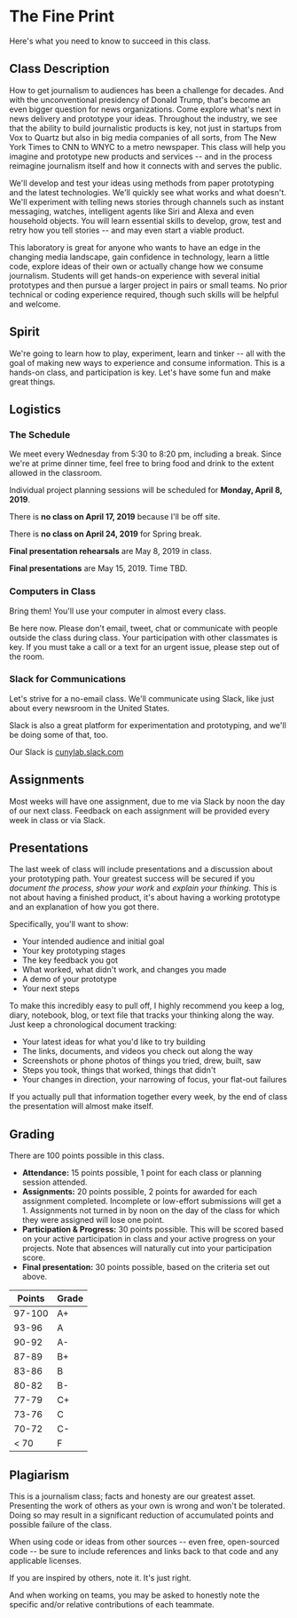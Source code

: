 # The Fine Print

Here's what you need to know to succeed in this class.

## Class Description

How to get journalism to audiences has been a challenge for decades. And with the unconventional presidency of Donald Trump, that's become an even bigger question for news organizations. Come explore what's next in news delivery and prototype your ideas. Throughout the industry, we see that the ability to build journalistic products is key, not just in startups from Vox to Quartz but also in big media companies of all sorts, from The New York Times to CNN to WNYC to a metro newspaper. This class will help you imagine and prototype new products and services -- and in the process reimagine journalism itself and how it connects with and serves the public. 

We'll develop and test your ideas using methods from paper prototyping and the latest technologies. We'll quickly see what works and what doesn't. We'll experiment with telling news stories through channels such as instant messaging, watches, intelligent agents like Siri and Alexa and even household objects. You will learn essential skills to develop, grow, test and retry how you tell stories -- and may even start a viable product. 

This laboratory is great for anyone who wants to have an edge in the changing media landscape, gain confidence in technology, learn a little code, explore ideas of their own or actually change how we consume journalism. Students will get hands-on experience with several initial prototypes and then pursue a larger project in pairs or small teams. No prior technical or coding experience required, though such skills will be helpful and welcome.

## Spirit

We're going to learn how to play, experiment, learn and tinker -- all with the goal of making new ways to experience and consume information. This is a hands-on class, and participation is key. Let's have some fun and make great things.

## Logistics

### The Schedule

We meet every Wednesday from 5:30 to 8:20 pm, including a break. Since we're at prime dinner time, feel free to bring food and drink to the extent allowed in the classroom. 

Individual project planning sessions will be scheduled for **Monday, April 8, 2019**. 

There is **no class on April 17, 2019** because I'll be off site.

There is **no class on April 24, 2019** for Spring break.

**Final presentation rehearsals** are May 8, 2019 in class.

**Final presentations** are May 15, 2019. Time TBD.

### Computers in Class

Bring them! You'll use your computer in almost every class.

Be here now. Please don't email, tweet, chat or communicate with people outside the class during class. Your participation with other classmates is key. If you must take a call or a text for an urgent issue, please step out of the room.

### Slack for Communications

Let's strive for a no-email class. We'll communicate using Slack, like just about every newsroom in the United States. 

Slack is also a great platform for experimentation and prototyping, and we'll be doing some of that, too.

Our Slack is [cunylab.slack.com](https://cunylab.slack.com)

## Assignments

Most weeks will have one assignment, due to me via Slack by noon the day of our next class. Feedback on each assignment will be provided every week in class or via Slack.

## Presentations

The last week of class will include presentations and a discussion about your prototyping path. Your greatest success will be secured if you _document the process_, _show your work_ and _explain your thinking_. This is not about having a finished product, it's about having a working prototype and an explanation of how you got there.

Specifically, you'll want to show:

* Your intended audience and initial goal
* Your key prototyping stages
* The key feedback you got
* What worked, what didn't work, and changes you made
* A demo of your prototype
* Your next steps

To make this incredibly easy to pull off, I highly recommend you keep a log, diary, notebook, blog, or text file that tracks your thinking along the way. Just keep a chronological document tracking:

- Your latest ideas for what you'd like to try building
- The links, documents, and videos you check out along the way
- Screenshots or phone photos of things you tried, drew, built, saw
- Steps you took, things that worked, things that didn't
- Your changes in direction, your narrowing of focus, your flat-out failures

If you actually pull that information together every week, by the end of class the presentation will almost make itself.

## Grading

There are 100 points possible in this class.

* **Attendance:** 15 points possible, 1 point for each class or planning session attended. 
* **Assignments:** 20 points possible, 2 points for awarded for each assignment completed. Incomplete or low-effort submissions will get a 1. Assignments not turned in by noon on the day of the class for which they were assigned will lose one point.
* **Participation & Progress:** 30 points possible. This will be scored based on your active participation in class and your active progress on your projects. Note that absences will naturally cut into your participation score.
* **Final presentation:** 30 points possible, based on the criteria set out above.

| Points | Grade |
| ------ | ----- |
| 97-100 |  A+ |
| 93-96 | A |
| 90-92 | A- |
| 87-89 | B+ |
| 83-86 | B |
| 80-82 | B- |
| 77-79 | C+ |
| 73-76 | C |
| 70-72 | C- |
| < 70 | F |

## Plagiarism

This is a journalism class; facts and honesty are our greatest asset. Presenting the work of others as your own is wrong and won't be tolerated. Doing so may result in a significant reduction of accumulated points and possible failure of the class.

When using code or ideas from other sources -- even free, open-sourced code -- be sure to include references and links back to that code and any applicable licenses.

If you are inspired by others, note it. It's just right.

And when working on teams, you may be asked to honestly note the specific and/or relative contributions of each teammate.


